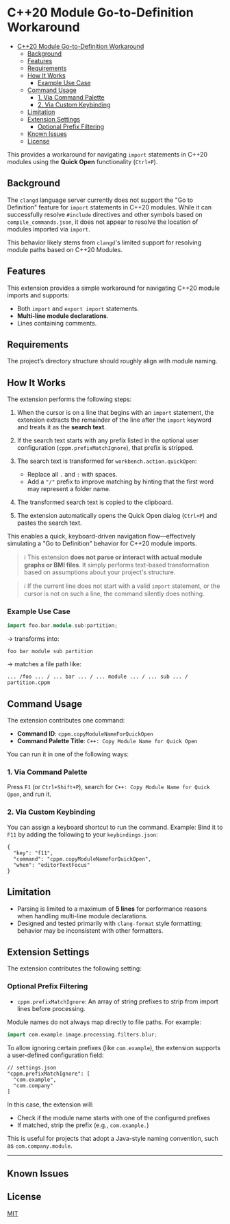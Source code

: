 # C++20 Module Go-to-Definition Workaround

- [C++20 Module Go-to-Definition Workaround](#c20-module-go-to-definition-workaround)
  - [Background](#background)
  - [Features](#features)
  - [Requirements](#requirements)
  - [How It Works](#how-it-works)
    - [Example Use Case](#example-use-case)
  - [Command Usage](#command-usage)
    - [1. Via Command Palette](#1-via-command-palette)
    - [2. Via Custom Keybinding](#2-via-custom-keybinding)
  - [Limitation](#limitation)
  - [Extension Settings](#extension-settings)
    - [Optional Prefix Filtering](#optional-prefix-filtering)
  - [Known Issues](#known-issues)
  - [License](#license)

This provides a workaround for navigating `import` statements in C++20 modules using the **Quick Open** functionality (`Ctrl+P`).

## Background

The `clangd` language server currently does not support the "Go to Definition" feature for `import` statements in C++20 modules. While it can successfully resolve `#include` directives and other symbols based on `compile_commands.json`, it does not appear to resolve the location of modules imported via `import`.

This behavior likely stems from `clangd`'s limited support for resolving module paths based on C++20 Modules.

## Features

This extension provides a simple workaround for navigating C++20 module imports and supports:

- Both `import` and `export import` statements.
- **Multi-line module declarations**.
- Lines containing comments.

## Requirements

The project’s directory structure should roughly align with module naming.

## How It Works

The extension performs the following steps:

1. When the cursor is on a line that begins with an `import` statement, the extension extracts the remainder of the line after the `import` keyword and treats it as the **search text**.

2. If the search text starts with any prefix listed in the optional user configuration (`cppm.prefixMatchIgnore`), that prefix is stripped.

3. The search text is transformed for `workbench.action.quickOpen`:

   - Replace all `.` and `:` with spaces.
   - Add a `"/"` prefix to improve matching by hinting that the first word may represent a folder name.

4. The transformed search text is copied to the clipboard.

5. The extension automatically opens the Quick Open dialog (`Ctrl+P`) and pastes the search text.

This enables a quick, keyboard-driven navigation flow—effectively simulating a "Go to Definition" behavior for C++20 module imports.

> ℹ️ This extension **does not parse or interact with actual module graphs or BMI files**. It simply performs text-based transformation based on assumptions about your project's structure.

> ℹ️ If the current line does not start with a valid `import` statement, or the cursor is not on such a line, the command silently does nothing.

### Example Use Case

```cpp
import foo.bar.module.sub:partition;
```

→ transforms into:

```
foo bar module sub partition
```

→ matches a file path like:

```
... /foo ... / ... bar ... / ... module ... / ... sub ... / partition.cppm
```

## Command Usage

The extension contributes one command:

- **Command ID**: `cppm.copyModuleNameForQuickOpen`
- **Command Palette Title**: `C++: Copy Module Name for Quick Open`

You can run it in one of the following ways:

### 1. Via Command Palette

Press `F1` (or `Ctrl+Shift+P`), search for `C++: Copy Module Name for Quick Open`, and run it.

### 2. Via Custom Keybinding

You can assign a keyboard shortcut to run the command.
Example: Bind it to `F11` by adding the following to your `keybindings.json`:

```jsonc
{
  "key": "f11",
  "command": "cppm.copyModuleNameForQuickOpen",
  "when": "editorTextFocus"
}
```

## Limitation

- Parsing is limited to a maximum of **5 lines** for performance reasons when handling multi-line module declarations.
- Designed and tested primarily with `clang-format` style formatting; behavior may be inconsistent with other formatters.

## Extension Settings

The extension contributes the following setting:

### Optional Prefix Filtering

- `cppm.prefixMatchIgnore`: An array of string prefixes to strip from import lines before processing.

Module names do not always map directly to file paths. For example:

```cpp
import com.example.image.processing.filters.blur;
```

To allow ignoring certain prefixes (like `com.example`), the extension supports a user-defined configuration field:

```jsonc
// settings.json
"cppm.prefixMatchIgnore": [
  "com.example",
  "com.company"
]
```

In this case, the extension will:

- Check if the module name starts with one of the configured prefixes
- If matched, strip the prefix (e.g., `com.example.`)

This is useful for projects that adopt a Java-style naming convention, such as `com.company.module`.

---

## Known Issues

## License

[MIT](LICENSE)
